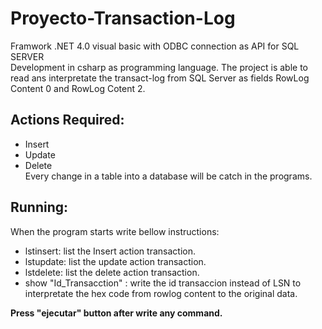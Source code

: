 # Proyecto-Transaction-Log 
Framwork .NET 4.0 visual basic with ODBC connection as API for SQL SERVER</br>
Development in csharp as programming language. The project is able to read ans interpretate the transact-log from SQL Server as fields RowLog Content 0 and RowLog Cotent 2.</br>

## Actions Required:</br>
- Insert</br>
- Update</br>
- Delete</br>
Every change in a table into a database will be catch in the programs.</br>

## Running:</br>
When the program starts write bellow instructions:</br>
- lstinsert: list the Insert action transaction.</br>
- lstupdate: list the update action transaction.</br>
- lstdelete: list the delete action transaction.</br>
- show "Id_Transacction" : write the id transaccion instead of LSN to interpretate the hex code from rowlog content to the original data.</br>

**Press "ejecutar" button after write any command.**
